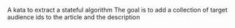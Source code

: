A kata to extract a stateful algorithm
The goal is to add a collection of target audience ids to the article and the description 